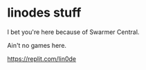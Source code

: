 # linodes stuff
I bet you're here because of Swarmer Central.

Ain't no games here.

https://replit.com/lin0de
